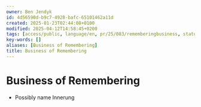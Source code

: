 ```yaml
---
owner: Ben Jendyk
id: 4d56590d-b9c7-4928-bafc-65101462a11d
created: 2025-01-23T02:44:08+0100
modified: 2025-04-12T14:58:45+0200
tags: [access/public, language/en, pr/25/083/rememberingbusiness, status/pending]
key-words: []
aliases: [Business of Remembering]
title: Business of Remembering
---
```


# Business of Remembering

- Possibly name Innerung